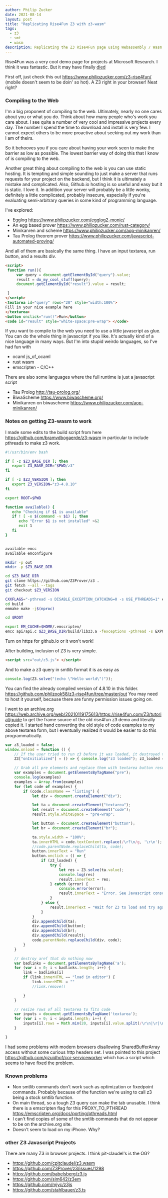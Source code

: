 ```yaml
---
author: Philip Zucker
date: 2021-08-14
layout: post
title: "Replicating Rise4Fun Z3 with z3-wasm"
tags:
  - z3
  - smt
  - wasm
description: Replicating the Z3 Rise4Fun page using Webassembly / Wasm since the old one went down. Notes on how to do it and pushing for compiling to the web.
---
```


Rise4Fun was a very cool demo page for projects at Microsoft Research. I think it was fantastic. But it may have finally [died](https://github.com/Z3Prover/z3/discussions/5473)

First off, just check this out <https://www.philipzucker.com/z3-rise4fun/> (mobile doesn't seem to be doin' so hot). A Z3 right in your browser! Neat right?


### Compiling to the Web
I'm a big proponent of compiling to the web. Ultimately, nearly no one cares about you or what you do. Think about how many people who's work you care about. I see quite a number of very cool and impressive projects every day. The number I spend the time to download and install is very few. I cannot expect others to be more proactive about seeking out my work than I am of theirs.

So it behooves you if you care about having your work seen to make the barrier as low as possible. The lowest barrier way of doing this that I know of is compiling to the web.

Another great thing about compiling to the web is you can use static hosting. It is tempting and simple sounding to just make a server that runs requests for your project on the backend, but I think it is ultimately a mistake and complicated. Also, Github.io hosting is so useful and easy but it is static. I love it. In addition your server will probably be a little wonky, definitely a little complicated, probably insecure, especially if you're evaluating semi-arbitrary queries in some kind of programming language.

I've explored:

- Egglog <https://www.philipzucker.com/egglog2-monic/>
- An egg based prover <https://www.philipzucker.com/rust-category/>
- Minikanren and scheme <https://www.philipzucker.com/aop-minikanren/>
- Tau Prolog theorem prover <https://www.philipzucker.com/javascript-automated-proving/>

And all of them are basically the same thing. I have an input textarea, run button, and a results div.

```html
<script>
 function run(){
     var query = document.getElementById("query").value;
     result = do_my_cool_stuff(query);
     document.getElementById("result").value = result;

 }
</script>
<textarea id="query" rows="20" style="width:100%">
Fill in your nice example here
</textarea>
<button onclick="run()">Run</button>
<code id="result" style="white-space:pre-wrap"> </code>
```

If you want to compile to the web you need to use a little javascript as glue. You can do the whole thing in javascript if you like. It's actually kind of a nice language in many ways. But I'm into stupid weirdo languages, so I've had fun with

- ocaml js_of_ocaml
- rust wasm
- emscripten - C/C++

There are also some languages where the full runtime is just a javascript script

- Tau Prolog <http://tau-prolog.org/>
- BiwaScheme <https://www.biwascheme.org/>
- Minikanren on biwascheme <https://www.philipzucker.com/aop-minikanren/>

### Notes on getting Z3-wasm to work

I made some edits to the build script from here <https://github.com/bramvdbogaerde/z3-wasm> in particular to include pthreads to make z3 work.

```bash
#!/usr/bin/env bash

if [ -z $Z3_BASE_DIR ]; then
   export Z3_BASE_DIR="$PWD/z3"
fi

if [ -z $Z3_VERSION ]; then
   export Z3_VERSION="z3-4.8.10"
fi

export ROOT=$PWD

function available() {
   echo "Checking if $1 is available"
   if ! [ -x $(command -v $1) ]; then
      echo "Error $1 is not installed" >&2
      exit 1
   fi
}


available emcc
available emconfigure

mkdir -p out
mkdir -p $Z3_BASE_DIR

cd $Z3_BASE_DIR
git clone https://github.com/Z3Prover/z3 .
git fetch --all --tags
git checkout $Z3_VERSION 

CXXFLAGS="-pthread -s DISABLE_EXCEPTION_CATCHING=0 -s USE_PTHREADS=1" emconfigure python scripts/mk_make.py --staticlib
cd build
emmake make -j$(nproc)

cd $ROOT

export EM_CACHE=$HOME/.emscripten/
emcc api/api.c $Z3_BASE_DIR/build/libz3.a -fexceptions -pthread -s EXPORTED_FUNCTIONS='["_init_context", "_destroy_context", "_eval_smt2"]' -s DISABLE_EXCEPTION_CATCHING=0 -s EXCEPTION_DEBUG=1 -s USE_PTHREADS=1 -s PTHREAD_POOL_SIZE=4 -s TOTAL_MEMORY=1GB -I $Z3_BASE_DIR/src/api/ --post-js api/api.js -o out/z3.js

```

Turn on https for github.io or it won't work!

After building, inclusion of Z3 is very simple. 

```html
<script src="out/z3.js"> </script>

```
And to make a z3 query in smtlib format it is as easy as 
```javascript
console.log(Z3.solve("(echo \"Hello world\")"));
```

You can find the already compiled version of 4.8.10 in this folder. <https://github.com/philzook58/z3-rise4fun/tree/master/out> You may need to host it yourself, because there are funny permission issues going on.

I went to an archive.org <https://web.archive.org/web/20210119175613/https://rise4fun.com/Z3/tutorial/guide> to get the frame source of the old rise4fun z3 demo and literally copied it. I started hand converting the old style of code examples to my above textarea form, but I eventually realized it would be easier to do this programmatically.

```javascript
var z3_loaded = false;
window.onload = function () {
    // If the user tried to run z3 before it was loaded, it destroyed the webpage. I gated this by added 
    Z3["onInitialized"] = () => { console.log("z3 loaded"); z3_loaded = true; }

    // Grab all pre elements and replace them with textarea button results combo
    var examples = document.getElementsByTagName("pre");
    console.log(examples)
    examples = Array.from(examples)
    for (let code of examples) {
        if (code.className == "listing") {
            let div = document.createElement("div");

            let ta = document.createElement("textarea");
            let result = document.createElement("code");
            result.style.whiteSpace = "pre-wrap";

            let button = document.createElement("button");
            let br = document.createElement("br");

            ta.style.width = "100%";
            ta.innerHTML = code.textContent.replace(/\r?\n/g, '\r\n');
            //code.parentNode.replaceChild(ta, code);
            button.innerText = "Run"
            button.onclick = () => {
                if (z3_loaded) {
                    try {
                        let res = Z3.solve(ta.value);
                        console.log(res)
                        result.innerText = res;
                    } catch (error) {
                        console.error(error);
                        result.innerText = "Error. See Javascript console for more detail";
                    }
                } else {
                    result.innerText = "Wait for Z3 to load and try again."
                }
            }
            div.appendChild(ta);
            div.appendChild(button);
            div.appendChild(br);
            div.appendChild(result);
            code.parentNode.replaceChild(div, code);
        }
    }

    // destroy aref that do nothing now
    var badlinks = document.getElementsByTagName('a');
    for (var i = 0; i < badlinks.length; i++) {
        link = badlinks[i]
        if (link.innerHTML == "load in editor") {
            link.innerHTML = ""
            //link.remove()

        }
    }

    // resize rows of all textarea to fits code 
    var inputs = document.getElementsByTagName('textarea');
    for (var i = 0; i < inputs.length; i++) {
        inputs[i].rows = Math.min(20, inputs[i].value.split(/\r\n|\r|\n/).length - 1);
    }

}
```


I had some problems with modern browsers disallowing SharedBufferArray access without some curious http headers set. I was pointed to this project <https://github.com/gzuidhof/coi-serviceworker> which has a script which seems to have fixed the problem.

### Known problems
- Non smtlib commands don't work such as optimization or fixedpoint commands. Probably because of the function we're using to call z3 being a stock smtlib function.
- On main thread, so a tough Z3 query can make the tab unusable. I think there is a emscripten flag for this PROXY_TO_PTHREAD <https://emscripten.org/docs/porting/pthreads.html> 
- I can't find copies of some of the smtlib commands that do not appear to be on the archive.org site.
- Doesn't seem to load on my iPhone. Why?

### other Z3 Javascript Projects
There are many Z3 in browser projects. I think pit-claudel's is the OG?

- <https://github.com/cpitclaudel/z3.wasm>
- <https://github.com/Z3Prover/z3/issues/1298>
- <https://github.com/babelsberg/z3.js>
- <https://github.com/sim642/z3em>
- <https://github.com/mjyc/z3js>
- <https://github.com/stahlbauer/z3.ts>










